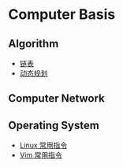 # Computer Basis

## Algorithm
- [链表](algorithm/list.md)
- [动态规划](algorithm/dp.md)


## Computer Network

## Operating System

- [Linux 常用指令](./os/linux.md)
- [Vim 常用指令](os/vim.md)